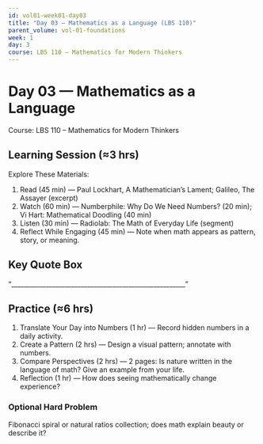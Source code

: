 ```yaml
---
id: vol01-week01-day03
title: "Day 03 — Mathematics as a Language (LBS 110)"
parent_volume: vol-01-foundations
week: 1
day: 3
course: LBS 110 – Mathematics for Modern Thinkers
---
```


# Day 03 — Mathematics as a Language
Course: LBS 110 – Mathematics for Modern Thinkers

## Learning Session (≈3 hrs)
Explore These Materials:
1. Read (45 min) — Paul Lockhart, A Mathematician’s Lament; Galileo, The Assayer (excerpt)  
2. Watch (60 min) — Numberphile: Why Do We Need Numbers? (20 min); Vi Hart: Mathematical Doodling (40 min)  
3. Listen (30 min) — Radiolab: The Math of Everyday Life (segment)  
4. Reflect While Engaging (45 min) — Note when math appears as pattern, story, or meaning.

## Key Quote Box
“_______________________________________________________”

## Practice (≈6 hrs)
1. Translate Your Day into Numbers (1 hr) — Record hidden numbers in a daily activity.  
2. Create a Pattern (2 hrs) — Design a visual pattern; annotate with numbers.  
3. Compare Perspectives (2 hrs) — 2 pages: Is nature written in the language of math? Give an example from your life.  
4. Reflection (1 hr) — How does seeing mathematically change experience?

### Optional Hard Problem
Fibonacci spiral or natural ratios collection; does math explain beauty or describe it?


